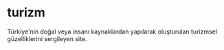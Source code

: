 # turizm
Türkiye'nin doğal veya insanı kaynaklardan yapılarak oluşturulan turizmsel güzelliklerini sergileyen site.

